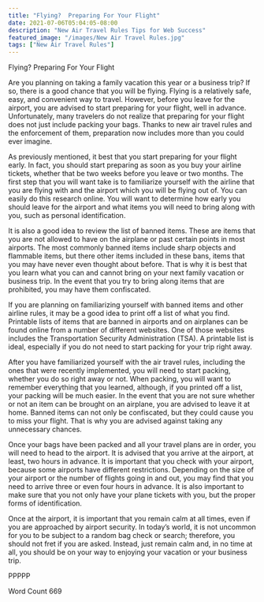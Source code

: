 ```yaml
---
title: "Flying?  Preparing For Your Flight"
date: 2021-07-06T05:04:05-08:00
description: "New Air Travel Rules Tips for Web Success"
featured_image: "/images/New Air Travel Rules.jpg"
tags: ["New Air Travel Rules"]
---
```


Flying?  Preparing For Your Flight

Are you planning on taking a family vacation this year or a business trip?  If so, there is a good chance that you will be flying.  Flying is a relatively safe, easy, and convenient way to travel.  However, before you leave for the airport, you are advised to start preparing for your flight, well in advance.  Unfortunately, many travelers do not realize that preparing for your flight does not just include packing your bags.  Thanks to new air travel rules and the enforcement of them, preparation now includes more than you could ever imagine.

As previously mentioned, it best that you start preparing for your flight early.  In fact, you should start preparing as soon as you buy your airline tickets, whether that be two weeks before you leave or two months.  The first step that you will want take is to familiarize yourself with the airline that you are flying with and the airport which you will be flying out of.  You can easily do this research online. You will want to determine how early you should leave for the airport and what items you will need to bring along with you, such as personal identification.

It is also a good idea to review the list of banned items. These are items that you are not allowed to have on the airplane or past certain points in most airports.  The most commonly banned items include sharp objects and flammable items, but there other items included in these bans, items that you may have never even thought about before. That is why it is best that you learn what you can and cannot bring on your next family vacation or business trip.  In the event that you try to bring along items that are prohibited, you may have them confiscated.

If you are planning on familiarizing yourself with banned items and other airline rules, it may be a good idea to print off a list of what you find.  Printable lists of items that are banned in airports and on airplanes can be found online from a number of different websites.  One of those websites includes the Transportation Security Administration (TSA).  A printable list is ideal, especially if you do not need to start packing for your trip right away. 

After you have familiarized yourself with the air travel rules, including the ones that were recently implemented, you will need to start packing, whether you do so right away or not.  When packing, you will want to remember everything that you learned, although, if you printed off a list, your packing will be much easier.  In the event that you are not sure whether or not an item can be brought on an airplane, you are advised to leave it at home.  Banned items can not only be confiscated, but they could cause you to miss your flight. That is why you are advised against taking any unnecessary chances.

Once your bags have been packed and all your travel plans are in order, you will need to head to the airport. It is advised that you arrive at the airport, at least, two hours in advance.  It is important that you check with your airport, because some airports have different restrictions. Depending on the size of your airport or the number of flights going in and out, you may find that you need to arrive three or even four hours in advance.  It is also important to make sure that you not only have your plane tickets with you, but the proper forms of identification. 

Once at the airport, it is important that you remain calm at all times, even if you are approached by airport security.  In today’s world, it is not uncommon for you to be subject to a random bag check or search; therefore, you should not fret if you are asked.  Instead, just remain calm and, in no time at all, you should be on your way to enjoying your vacation or your business trip.

PPPPP

Word Count 669

